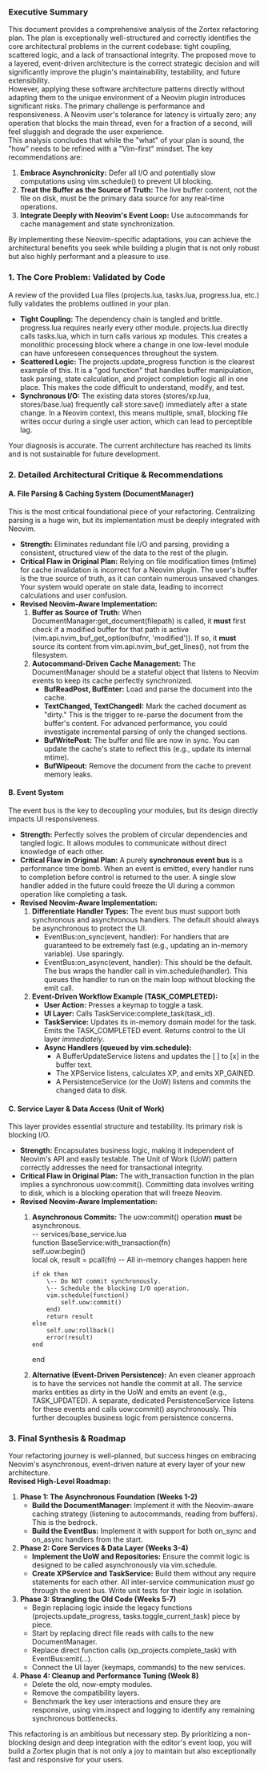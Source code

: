 ### **Executive Summary**

This document provides a comprehensive analysis of the Zortex refactoring plan. The plan is exceptionally well-structured and correctly identifies the core architectural problems in the current codebase: tight coupling, scattered logic, and a lack of transactional integrity. The proposed move to a layered, event-driven architecture is the correct strategic decision and will significantly improve the plugin's maintainability, testability, and future extensibility.  
However, applying these software architecture patterns directly without adapting them to the unique environment of a Neovim plugin introduces significant risks. The primary challenge is performance and responsiveness. A Neovim user's tolerance for latency is virtually zero; any operation that blocks the main thread, even for a fraction of a second, will feel sluggish and degrade the user experience.  
This analysis concludes that while the "what" of your plan is sound, the "how" needs to be refined with a "Vim-first" mindset. The key recommendations are:

1. **Embrace Asynchronicity:** Defer all I/O and potentially slow computations using vim.schedule() to prevent UI blocking.  
2. **Treat the Buffer as the Source of Truth:** The live buffer content, not the file on disk, must be the primary data source for any real-time operations.  
3. **Integrate Deeply with Neovim's Event Loop:** Use autocommands for cache management and state synchronization.

By implementing these Neovim-specific adaptations, you can achieve the architectural benefits you seek while building a plugin that is not only robust but also highly performant and a pleasure to use.

### **1\. The Core Problem: Validated by Code**

A review of the provided Lua files (projects.lua, tasks.lua, progress.lua, etc.) fully validates the problems outlined in your plan.

* **Tight Coupling:** The dependency chain is tangled and brittle. progress.lua requires nearly every other module. projects.lua directly calls tasks.lua, which in turn calls various xp modules. This creates a monolithic processing block where a change in one low-level module can have unforeseen consequences throughout the system.  
* **Scattered Logic:** The projects.update\_progress function is the clearest example of this. It is a "god function" that handles buffer manipulation, task parsing, state calculation, and project completion logic all in one place. This makes the code difficult to understand, modify, and test.  
* **Synchronous I/O:** The existing data stores (stores/xp.lua, stores/base.lua) frequently call store:save() immediately after a state change. In a Neovim context, this means multiple, small, blocking file writes occur during a single user action, which can lead to perceptible lag.

Your diagnosis is accurate. The current architecture has reached its limits and is not sustainable for future development.

### **2\. Detailed Architectural Critique & Recommendations**

#### **A. File Parsing & Caching System (DocumentManager)**

This is the most critical foundational piece of your refactoring. Centralizing parsing is a huge win, but its implementation must be deeply integrated with Neovim.

* **Strength:** Eliminates redundant file I/O and parsing, providing a consistent, structured view of the data to the rest of the plugin.  
* **Critical Flaw in Original Plan:** Relying on file modification times (mtime) for cache invalidation is incorrect for a Neovim plugin. The user's buffer is the true source of truth, as it can contain numerous unsaved changes. Your system would operate on stale data, leading to incorrect calculations and user confusion.  
* **Revised Neovim-Aware Implementation:**  
  1. **Buffer as Source of Truth:** When DocumentManager:get\_document(filepath) is called, it **must** first check if a modified buffer for that path is active (vim.api.nvim\_buf\_get\_option(bufnr, 'modified')). If so, it **must** source its content from vim.api.nvim\_buf\_get\_lines(), not from the filesystem.  
  2. **Autocommand-Driven Cache Management:** The DocumentManager should be a stateful object that listens to Neovim events to keep its cache perfectly synchronized.  
     * **BufReadPost, BufEnter:** Load and parse the document into the cache.  
     * **TextChanged, TextChangedI:** Mark the cached document as "dirty." This is the trigger to re-parse the document from the buffer's content. For advanced performance, you could investigate incremental parsing of only the changed sections.  
     * **BufWritePost:** The buffer and file are now in sync. You can update the cache's state to reflect this (e.g., update its internal mtime).  
     * **BufWipeout:** Remove the document from the cache to prevent memory leaks.

#### **B. Event System**

The event bus is the key to decoupling your modules, but its design directly impacts UI responsiveness.

* **Strength:** Perfectly solves the problem of circular dependencies and tangled logic. It allows modules to communicate without direct knowledge of each other.  
* **Critical Flaw in Original Plan:** A purely **synchronous event bus** is a performance time bomb. When an event is emitted, every handler runs to completion before control is returned to the user. A single slow handler added in the future could freeze the UI during a common operation like completing a task.  
* **Revised Neovim-Aware Implementation:**  
  1. **Differentiate Handler Types:** The event bus must support both synchronous and asynchronous handlers. The default should always be asynchronous to protect the UI.  
     * EventBus:on\_sync(event, handler): For handlers that are guaranteed to be extremely fast (e.g., updating an in-memory variable). Use sparingly.  
     * EventBus:on\_async(event, handler): This should be the default. The bus wraps the handler call in vim.schedule(handler). This queues the handler to run on the main loop without blocking the emit call.  
  2. **Event-Driven Workflow Example (TASK\_COMPLETED):**  
     * **User Action:** Presses a keymap to toggle a task.  
     * **UI Layer:** Calls TaskService:complete\_task(task\_id).  
     * **TaskService:** Updates its in-memory domain model for the task. Emits the TASK\_COMPLETED event. Returns control to the UI layer *immediately*.  
     * **Async Handlers (queued by vim.schedule):**  
       * A BufferUpdateService listens and updates the \[ \] to \[x\] in the buffer text.  
       * The XPService listens, calculates XP, and emits XP\_GAINED.  
       * A PersistenceService (or the UoW) listens and commits the changed data to disk.

#### **C. Service Layer & Data Access (Unit of Work)**

This layer provides essential structure and testability. Its primary risk is blocking I/O.

* **Strength:** Encapsulates business logic, making it independent of Neovim's API and easily testable. The Unit of Work (UoW) pattern correctly addresses the need for transactional integrity.  
* **Critical Flaw in Original Plan:** The with\_transaction function in the plan implies a synchronous uow:commit(). Committing data involves writing to disk, which is a blocking operation that will freeze Neovim.  
* **Revised Neovim-Aware Implementation:**  
  1. **Asynchronous Commits:** The uow:commit() operation **must** be asynchronous.  
     \-- services/base\_service.lua  
     function BaseService:with\_transaction(fn)  
         self.uow:begin()  
         local ok, result \= pcall(fn) \-- All in-memory changes happen here

         if ok then  
             \-- Do NOT commit synchronously.  
             \-- Schedule the blocking I/O operation.  
             vim.schedule(function()  
                 self.uow:commit()  
             end)  
             return result  
         else  
             self.uow:rollback()  
             error(result)  
         end  
     end

  2. **Alternative (Event-Driven Persistence):** An even cleaner approach is to have the services not handle the commit at all. The service marks entities as dirty in the UoW and emits an event (e.g., TASK\_UPDATED). A separate, dedicated PersistenceService listens for these events and calls uow:commit() asynchronously. This further decouples business logic from persistence concerns.

### **3\. Final Synthesis & Roadmap**

Your refactoring journey is well-planned, but success hinges on embracing Neovim's asynchronous, event-driven nature at every layer of your new architecture.  
**Revised High-Level Roadmap:**

1. **Phase 1: The Asynchronous Foundation (Weeks 1-2)**  
   * **Build the DocumentManager:** Implement it with the Neovim-aware caching strategy (listening to autocommands, reading from buffers). This is the bedrock.  
   * **Build the EventBus:** Implement it with support for both on\_sync and on\_async handlers from the start.  
2. **Phase 2: Core Services & Data Layer (Weeks 3-4)**  
   * **Implement the UoW and Repositories:** Ensure the commit logic is designed to be called asynchronously via vim.schedule.  
   * **Create XPService and TaskService:** Build them without any require statements for each other. All inter-service communication *must* go through the event bus. Write unit tests for their logic in isolation.  
3. **Phase 3: Strangling the Old Code (Weeks 5-7)**  
   * Begin replacing logic inside the legacy functions (projects.update\_progress, tasks.toggle\_current\_task) piece by piece.  
   * Start by replacing direct file reads with calls to the new DocumentManager.  
   * Replace direct function calls (xp\_projects.complete\_task) with EventBus:emit(...).  
   * Connect the UI layer (keymaps, commands) to the new services.  
4. **Phase 4: Cleanup and Performance Tuning (Week 8\)**  
   * Delete the old, now-empty modules.  
   * Remove the compatibility layers.  
   * Benchmark the key user interactions and ensure they are responsive, using vim.inspect and logging to identify any remaining synchronous bottlenecks.

This refactoring is an ambitious but necessary step. By prioritizing a non-blocking design and deep integration with the editor's event loop, you will build a Zortex plugin that is not only a joy to maintain but also exceptionally fast and responsive for your users.